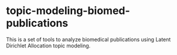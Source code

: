 # topic-modeling-biomed-publications
 This is a set of tools to analyze biomedical publications using Latent Dirichlet Allocation topic modeling.
